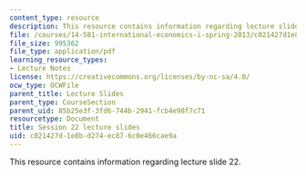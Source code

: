 ```yaml
---
content_type: resource
description: This resource contains information regarding lecture slide 22.
file: /courses/14-581-international-economics-i-spring-2013/c021427d1e8bd274ec876c0e466cae9a_MIT14_581S13_Lecslides22.pdf
file_size: 995362
file_type: application/pdf
learning_resource_types:
- Lecture Notes
license: https://creativecommons.org/licenses/by-nc-sa/4.0/
ocw_type: OCWFile
parent_title: Lecture Slides
parent_type: CourseSection
parent_uid: 85b25e3f-3fd6-744b-2941-fcb4e98f7c71
resourcetype: Document
title: Session 22 lecture slides
uid: c021427d-1e8b-d274-ec87-6c0e466cae9a
---
```

This resource contains information regarding lecture slide 22.